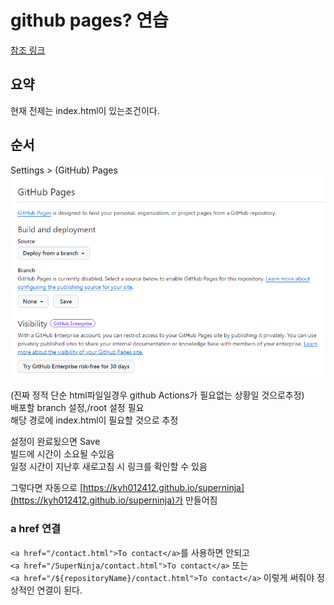 # github pages? 연습

[참조 링크](https://www.youtube.com/watch?v=QyFcl_Fba-k)

## 요약

현재 전제는 index.html이 있는조건이다.

## 순서

Settings > (GitHub) Pages  
![alt text](image.png)

(진짜 정적 단순 html파일일경우 github Actions가 필요없는 상황일 것으로추정)  
배포할 branch 설정,/root 설정 필요  
해당 경로에 index.html이 필요할 것으로 추정

설정이 완료됬으면 Save  
빌드에 시간이 소요될 수있음  
일정 시간이 지난후 새로고침 시 링크를 확인할 수 있음

그렇다면 자동으로
[https://kyh012412.github.io/superninja](https://kyh012412.github.io/superninja)가 만들어짐

### a href 연결

`<a href="/contact.html">To contact</a>`를 사용하면 안되고  
`<a href="/SuperNinja/contact.html">To contact</a>` 또는  
`<a href="/${repositoryName}/contact.html">To contact</a>` 이렇게 써줘야 정상적인 연결이 된다.
